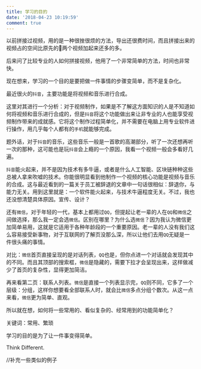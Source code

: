 ```yaml
---
title: 学习的目的
date: '2018-04-23 10:19:59'
comment: true
---
```


以前拼接过视频，用的是一种很挫很烦的方法，导出还很费时间，而且拼接出来的视频占的空间比原先的两个视频加起来还多的多。

后来问了比较专业的人如何拼接视频，他用了一个非常简单的方法，时间也非常快。

现在想来，学习的一个目的是要把做一件事情的步骤变简单，而不是复杂化。

最近很火的`抖音`，主要功能是将视频和音乐进行合成。

这里对其进行一个分析：对于视频制作，如果是不了解这方面知识的人是不知道如何将视频和音乐进行合成的，但是`抖音`将这个功能做出来让非专业的人也能享受视频制作带来的成就感。它将这个制作过程简单化，并不需要在电脑上用专业软件进行操作，用几乎每个人都有的`手机`就能够完成。

题外话，对于`抖音`的音乐，这些音乐一般是一首歌的高潮部分，听了一次还想再听一次的那种，这可能也是玩`抖音`会上瘾的一个原因，我看一个视频一般会多看好几遍。

`抖音`能火起来，并不是因为技术有多牛逼，或者是什么人工智能、区块链种种这些总被人拿来吹嘘的技术。你能很明显看到他制作一个视频的核心功能是视频与音乐的合成。这与最近看到的一篇关于员工被辞退的文章中一句话很相似：辞退你，与能力无关。用到这里就是：一个软件能火起来，与技术牛逼程度无关。不过，我也还没想清楚具体原因。宣传、设计？

还有`微信`，对于年轻的一代，基本上都用过`QQ`，但提起让老一辈的人在`QQ`和`微信`之间做选择，那么我一定会选`微信`。区别在哪里？为什么选`微信`？因为我认为微信更加简单易用，这就是它适用于各种年龄段的一个重要原因。老一辈的人没有我们这么容易接受新事物，对于互联网的了解页没那么深，所以让他们去用`QQ`无疑是一件很头痛的事情。

对比：`微信`首页直接呈现的是对话列表，`QQ`也是，但你点进一个对话就会发现其中的不同。而且其顶部的搜索框，`微信`是隐藏的，需要下拉才会呈现出来，这样做减少了首页的复杂性，显得更加简洁。

再来看第二页：联系人列表。`微信`是直接一个列表显示完，`QQ`则不同，它多了一个层级：分组，这样你想要看全部联系人时，就会比`微信`多点分组个数次。从这一点来看，`微信`更为简单、直观。

所以就在想，如何将一些常用的、看似复杂的、经常用到的功能简单化？

关键词：常用、繁琐

学习的目的是为了让一件事变得简单。

Think Different.

//补充一些类似的例子